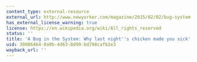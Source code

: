 ```yaml
---
content_type: external-resource
external_url: http://www.newyorker.com/magazine/2015/02/02/bug-system
has_external_license_warning: true
license: https://en.wikipedia.org/wiki/All_rights_reserved
status: ''
title: 'A Bug in the System: Why last night''s chicken made you sick'
uid: 30086464-0a9b-4d63-8d99-bd798cafb1e3
wayback_url: ''
---
```

